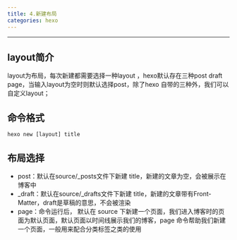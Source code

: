 ```yaml
---
title: 4.新建布局
categories: hexo
---
```


------------

## layout简介

layout为布局，每次新建都需要选择一种layout ，hexo默认存在三种post draft page，当输入layout为空时则默认选择post，除了hexo 自带的三种外，我们可以自定义layout；

## 命令格式

~~~shell
hexo new [layout] title
~~~

## 布局选择

-   post：默认在source/_posts文件下新建 title，新建的文章为空，会被展示在博客中
-   _draft：默认在source/_drafts文件下新建 title，新建的文章带有Front-Matter，draft是草稿的意思，不会被渲染
-   page：命令运行后， 默认在 source 下新建一个页面，我们进入博客时的页面为默认页面，默认页面以时间线展示我们的博客，page 命令帮助我们新建一个页面，一般用来配合分类标签之类的使用